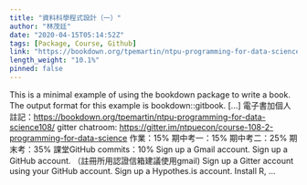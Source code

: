```yaml
---
title: "資料科學程式設計（一）"
author: "林茂廷"
date: "2020-04-15T05:14:52Z"
tags: [Package, Course, Github]
link: "https://bookdown.org/tpemartin/ntpu-programming-for-data-science108/"
length_weight: "10.1%"
pinned: false
---
```


This is a minimal example of using the bookdown package to write a book. The output format for this example is bookdown::gitbook. [...] 電子書加個人註記：https://bookdown.org/tpemartin/ntpu-programming-for-data-science108/ gitter chatroom: https://gitter.im/ntpuecon/course-108-2-programming-for-data-science 作業：15% 期中考一：15%
期中考二：25%
期末考：35% 課堂GitHub commits：10% Sign up a Gmail account. Sign up a GitHub account. （註冊所用認證信箱建議使用gmail) Sign up a Gitter account using your GitHub account. Sign up a Hypothes.is account. Install R, ...
